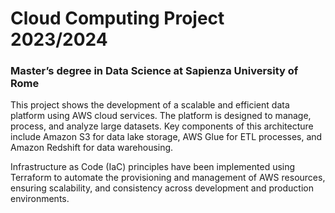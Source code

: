 # Cloud Computing Project 2023/2024

### Master’s degree in Data Science at Sapienza University of Rome

This project shows the development of a scalable and efficient data platform using AWS cloud services.
The platform is designed to manage, process, and analyze large datasets.
Key components of this architecture include Amazon S3 for data lake storage, AWS Glue for ETL processes, and Amazon Redshift for data warehousing.

Infrastructure as Code (IaC) principles have been implemented using Terraform to automate the provisioning and management of AWS resources, ensuring scalability, and consistency across development and production environments.
